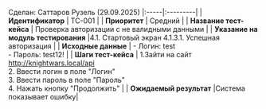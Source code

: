 Сделан: Саттаров Рузель (29.09.2025)
|:-----|:---------|
| **Идентификатор** | TC-001 |
| **Приоритет** | Средний |
| **Название тест-кейса** | Проверка авторизации с не валидными данными |
| **Указание на модуль тестирования** |4.1. Стартовый экран 4.1.3.1. Успешная авторизация |
| **Исходные данные** | - Логин: test<br>- Пароль: test12! |
| **Шаги тест-кейса** | 1.Зайти на сайт http://knightwars.local/api <br>2. Ввести логин в поле "Логин"<br>3. Ввести пароль в поле "Пароль"<br>4. Нажать кнопку "Продолжить" |
| **Ожидаемый результат** |Система показывает ошибку|
